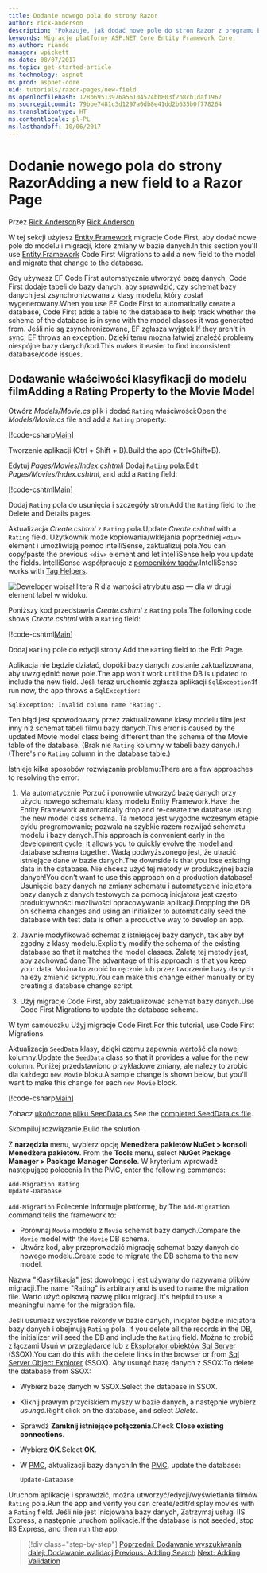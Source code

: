 ```yaml
---
title: Dodanie nowego pola do strony Razor
author: rick-anderson
description: "Pokazuje, jak dodać nowe pole do stron Razor z programu Entity Framework Core"
keywords: Migracje platformy ASP.NET Core Entity Framework Core,
ms.author: riande
manager: wpickett
ms.date: 08/07/2017
ms.topic: get-started-article
ms.technology: aspnet
ms.prod: aspnet-core
uid: tutorials/razor-pages/new-field
ms.openlocfilehash: 128b69513976a56104524bb803f2b8cb1daf1967
ms.sourcegitcommit: 79bbe7481c3d1297a0db8e41dd2b635b0f778264
ms.translationtype: HT
ms.contentlocale: pl-PL
ms.lasthandoff: 10/06/2017
---
```

# <a name="adding-a-new-field-to-a-razor-page"></a><span data-ttu-id="76227-104">Dodanie nowego pola do strony Razor</span><span class="sxs-lookup"><span data-stu-id="76227-104">Adding a new field to a Razor Page</span></span>

<span data-ttu-id="76227-105">Przez [Rick Anderson](https://twitter.com/RickAndMSFT)</span><span class="sxs-lookup"><span data-stu-id="76227-105">By [Rick Anderson](https://twitter.com/RickAndMSFT)</span></span>

<span data-ttu-id="76227-106">W tej sekcji użyjesz [Entity Framework](https://docs.microsoft.com/ef/core/get-started/aspnetcore/new-db) migracje Code First, aby dodać nowe pole do modelu i migracji, które zmiany w bazie danych.</span><span class="sxs-lookup"><span data-stu-id="76227-106">In this section you'll use [Entity Framework](https://docs.microsoft.com/ef/core/get-started/aspnetcore/new-db) Code First Migrations to add a new field to the model and migrate that change to the database.</span></span>

<span data-ttu-id="76227-107">Gdy używasz EF Code First automatycznie utworzyć bazę danych, Code First dodaje tabeli do bazy danych, aby sprawdzić, czy schemat bazy danych jest zsynchronizowana z klasy modelu, który został wygenerowany.</span><span class="sxs-lookup"><span data-stu-id="76227-107">When you use EF Code First to automatically create a database, Code First adds a table to the database to help track whether the schema of the database is in sync with the model classes it was generated from.</span></span> <span data-ttu-id="76227-108">Jeśli nie są zsynchronizowane, EF zgłasza wyjątek.</span><span class="sxs-lookup"><span data-stu-id="76227-108">If they aren't in sync, EF throws an exception.</span></span> <span data-ttu-id="76227-109">Dzięki temu można łatwiej znaleźć problemy niespójne bazy danych/kod.</span><span class="sxs-lookup"><span data-stu-id="76227-109">This makes it easier to find inconsistent database/code issues.</span></span>

## <a name="adding-a-rating-property-to-the-movie-model"></a><span data-ttu-id="76227-110">Dodawanie właściwości klasyfikacji do modelu film</span><span class="sxs-lookup"><span data-stu-id="76227-110">Adding a Rating Property to the Movie Model</span></span>

<span data-ttu-id="76227-111">Otwórz *Models/Movie.cs* plik i dodać `Rating` właściwości:</span><span class="sxs-lookup"><span data-stu-id="76227-111">Open the *Models/Movie.cs* file and add a `Rating` property:</span></span>

[!code-csharp[Main](razor-pages-start/sample/RazorPagesMovie/Models/MovieDateRating.cs?highlight=11&range=7-18)]

<span data-ttu-id="76227-112">Tworzenie aplikacji (Ctrl + Shift + B).</span><span class="sxs-lookup"><span data-stu-id="76227-112">Build the app (Ctrl+Shift+B).</span></span>

<span data-ttu-id="76227-113">Edytuj *Pages/Movies/Index.cshtml*i Dodaj `Rating` pola:</span><span class="sxs-lookup"><span data-stu-id="76227-113">Edit *Pages/Movies/Index.cshtml*, and add a `Rating` field:</span></span>

[!code-cshtml[Main](razor-pages-start/sample/RazorPagesMovie/Pages/Movies/Index.cshtml?highlight=40-42,61-63)]

<span data-ttu-id="76227-114">Dodaj `Rating` pola do usunięcia i szczegóły stron.</span><span class="sxs-lookup"><span data-stu-id="76227-114">Add the `Rating` field to the Delete and Details pages.</span></span>

<span data-ttu-id="76227-115">Aktualizacja *Create.cshtml* z `Rating` pola.</span><span class="sxs-lookup"><span data-stu-id="76227-115">Update *Create.cshtml* with a `Rating` field.</span></span> <span data-ttu-id="76227-116">Użytkownik może kopiowania/wklejania poprzedniej `<div>` element i umożliwiają pomoc intelliSense, zaktualizuj pola.</span><span class="sxs-lookup"><span data-stu-id="76227-116">You can copy/paste the previous `<div>` element and let intelliSense help you update the fields.</span></span> <span data-ttu-id="76227-117">IntelliSense współpracuje z [pomocników tagów](xref:mvc/views/tag-helpers/intro).</span><span class="sxs-lookup"><span data-stu-id="76227-117">IntelliSense works with [Tag Helpers](xref:mvc/views/tag-helpers/intro).</span></span>

![Deweloper wpisał litera R dla wartości atrybutu asp — dla w drugi element label w widoku.](new-field/_static/cr.png)

<span data-ttu-id="76227-121">Poniższy kod przedstawia *Create.cshtml* z `Rating` pola:</span><span class="sxs-lookup"><span data-stu-id="76227-121">The following code shows *Create.cshtml* with a `Rating` field:</span></span>

[!code-cshtml[Main](razor-pages-start/sample/RazorPagesMovie/Pages/Movies/Create.cshtml?highlight=36-40)]

<span data-ttu-id="76227-122">Dodaj `Rating` pole do edycji strony.</span><span class="sxs-lookup"><span data-stu-id="76227-122">Add the `Rating` field to the Edit Page.</span></span>

<span data-ttu-id="76227-123">Aplikacja nie będzie działać, dopóki bazy danych zostanie zaktualizowana, aby uwzględnić nowe pole.</span><span class="sxs-lookup"><span data-stu-id="76227-123">The app won't work until the DB is updated to include the new field.</span></span> <span data-ttu-id="76227-124">Jeśli teraz uruchomić zgłasza aplikacji `SqlException`:</span><span class="sxs-lookup"><span data-stu-id="76227-124">If run now, the app throws a `SqlException`:</span></span>

```
SqlException: Invalid column name 'Rating'.
```

<span data-ttu-id="76227-125">Ten błąd jest spowodowany przez zaktualizowane klasy modelu film jest inny niż schemat tabeli filmu bazy danych.</span><span class="sxs-lookup"><span data-stu-id="76227-125">This error is caused by the updated Movie model class being different than the schema of the Movie table of the database.</span></span> <span data-ttu-id="76227-126">(Brak nie `Rating` kolumny w tabeli bazy danych.)</span><span class="sxs-lookup"><span data-stu-id="76227-126">(There's no `Rating` column in the database table.)</span></span>

<span data-ttu-id="76227-127">Istnieje kilka sposobów rozwiązania problemu:</span><span class="sxs-lookup"><span data-stu-id="76227-127">There are a few approaches to resolving the error:</span></span>

1. <span data-ttu-id="76227-128">Ma automatycznie Porzuć i ponownie utworzyć bazę danych przy użyciu nowego schematu klasy modelu Entity Framework.</span><span class="sxs-lookup"><span data-stu-id="76227-128">Have the Entity Framework automatically drop and re-create the database using  the new model class schema.</span></span> <span data-ttu-id="76227-129">Ta metoda jest wygodne wczesnym etapie cyklu programowanie; pozwala na szybkie razem rozwijać schematu modelu i bazy danych.</span><span class="sxs-lookup"><span data-stu-id="76227-129">This approach is convenient early in the development cycle; it allows you to quickly evolve the model and database schema together.</span></span> <span data-ttu-id="76227-130">Wadą podwyższonego jest, że utracić istniejące dane w bazie danych.</span><span class="sxs-lookup"><span data-stu-id="76227-130">The downside is that you lose existing data in the database.</span></span> <span data-ttu-id="76227-131">Nie chcesz użyć tej metody w produkcyjnej bazie danych!</span><span class="sxs-lookup"><span data-stu-id="76227-131">You don't want to use this approach on a production database!</span></span> <span data-ttu-id="76227-132">Usunięcie bazy danych na zmiany schematu i automatycznie inicjatora bazy danych z danych testowych za pomocą inicjatora jest często produktywności możliwości opracowywania aplikacji.</span><span class="sxs-lookup"><span data-stu-id="76227-132">Dropping the DB on schema changes and using an initializer to automatically seed the database with test data is often a productive way to develop an app.</span></span>

2. <span data-ttu-id="76227-133">Jawnie modyfikować schemat z istniejącej bazy danych, tak aby był zgodny z klasy modelu.</span><span class="sxs-lookup"><span data-stu-id="76227-133">Explicitly modify the schema of the existing database so that it matches the model classes.</span></span> <span data-ttu-id="76227-134">Zaletą tej metody jest, aby zachować dane.</span><span class="sxs-lookup"><span data-stu-id="76227-134">The advantage of this approach is that you keep your data.</span></span> <span data-ttu-id="76227-135">Można to zrobić to ręcznie lub przez tworzenie bazy danych należy zmienić skryptu.</span><span class="sxs-lookup"><span data-stu-id="76227-135">You can make this change either manually or by creating a database change script.</span></span>

3. <span data-ttu-id="76227-136">Użyj migracje Code First, aby zaktualizować schemat bazy danych.</span><span class="sxs-lookup"><span data-stu-id="76227-136">Use Code First Migrations to update the database schema.</span></span>

<span data-ttu-id="76227-137">W tym samouczku Użyj migracje Code First.</span><span class="sxs-lookup"><span data-stu-id="76227-137">For this tutorial, use Code First Migrations.</span></span>

<span data-ttu-id="76227-138">Aktualizacja `SeedData` klasy, dzięki czemu zapewnia wartość dla nowej kolumny.</span><span class="sxs-lookup"><span data-stu-id="76227-138">Update the `SeedData` class so that it provides a value for the new column.</span></span> <span data-ttu-id="76227-139">Poniżej przedstawiono przykładowe zmiany, ale należy to zrobić dla każdego `new Movie` bloku.</span><span class="sxs-lookup"><span data-stu-id="76227-139">A sample change is shown below, but you'll want to make this change for each `new Movie` block.</span></span>

[!code-csharp[Main](razor-pages-start/sample/RazorPagesMovie/Models/SeedDataRating.cs?name=snippet1&highlight=8)]

<span data-ttu-id="76227-140">Zobacz [ukończone pliku SeedData.cs](https://github.com/aspnet/Docs/blob/master/aspnetcore/tutorials/razor-pages/razor-pages-start/sample/RazorPagesMovie/Models/SeedDataRating.cs).</span><span class="sxs-lookup"><span data-stu-id="76227-140">See the [completed SeedData.cs file](https://github.com/aspnet/Docs/blob/master/aspnetcore/tutorials/razor-pages/razor-pages-start/sample/RazorPagesMovie/Models/SeedDataRating.cs).</span></span>

<span data-ttu-id="76227-141">Skompiluj rozwiązanie.</span><span class="sxs-lookup"><span data-stu-id="76227-141">Build the solution.</span></span>

<span data-ttu-id="76227-142"><a name="pmc"></a>Z **narzędzia** menu, wybierz opcję **Menedżera pakietów NuGet > konsoli Menedżera pakietów**.</span><span class="sxs-lookup"><span data-stu-id="76227-142"><a name="pmc"></a> From the **Tools** menu, select **NuGet Package Manager > Package Manager Console**.</span></span>
<span data-ttu-id="76227-143">W kryterium wprowadź następujące polecenia:</span><span class="sxs-lookup"><span data-stu-id="76227-143">In the PMC, enter the following commands:</span></span>

```powershell
Add-Migration Rating
Update-Database
```

<span data-ttu-id="76227-144">`Add-Migration` Polecenie informuje platformę, by:</span><span class="sxs-lookup"><span data-stu-id="76227-144">The `Add-Migration` command tells the framework to:</span></span>

* <span data-ttu-id="76227-145">Porównaj `Movie` modelu z `Movie` schemat bazy danych.</span><span class="sxs-lookup"><span data-stu-id="76227-145">Compare the `Movie` model with the `Movie` DB schema.</span></span>
* <span data-ttu-id="76227-146">Utwórz kod, aby przeprowadzić migrację schemat bazy danych do nowego modelu.</span><span class="sxs-lookup"><span data-stu-id="76227-146">Create code to migrate the DB schema to the new model.</span></span>

<span data-ttu-id="76227-147">Nazwa "Klasyfikacja" jest dowolnego i jest używany do nazywania plików migracji.</span><span class="sxs-lookup"><span data-stu-id="76227-147">The name "Rating" is arbitrary and is used to name the migration file.</span></span> <span data-ttu-id="76227-148">Warto użyć opisową nazwę pliku migracji.</span><span class="sxs-lookup"><span data-stu-id="76227-148">It's helpful to use a meaningful name for the migration file.</span></span>

<span data-ttu-id="76227-149"><a name="ssox"></a>Jeśli usuniesz wszystkie rekordy w bazie danych, inicjator będzie inicjatora bazy danych i obejmują `Rating` pola.</span><span class="sxs-lookup"><span data-stu-id="76227-149"><a name="ssox"></a> If you delete all the records in the DB, the initializer will seed the DB and include the `Rating` field.</span></span> <span data-ttu-id="76227-150">Można to zrobić z łączami Usuń w przeglądarce lub z [Eksplorator obiektów Sql Server](xref:tutorials/razor-pages/sql#ssox) (SSOX).</span><span class="sxs-lookup"><span data-stu-id="76227-150">You can do this with the delete links in the browser or from [Sql Server Object Explorer](xref:tutorials/razor-pages/sql#ssox) (SSOX).</span></span> <span data-ttu-id="76227-151">Aby usunąć bazę danych z SSOX:</span><span class="sxs-lookup"><span data-stu-id="76227-151">To delete the database from SSOX:</span></span>

* <span data-ttu-id="76227-152">Wybierz bazę danych w SSOX.</span><span class="sxs-lookup"><span data-stu-id="76227-152">Select the database in SSOX.</span></span>
* <span data-ttu-id="76227-153">Kliknij prawym przyciskiem myszy w bazie danych, a następnie wybierz *usunąć*.</span><span class="sxs-lookup"><span data-stu-id="76227-153">Right click on the database, and select *Delete*.</span></span>
* <span data-ttu-id="76227-154">Sprawdź **Zamknij istniejące połączenia**.</span><span class="sxs-lookup"><span data-stu-id="76227-154">Check **Close existing connections**.</span></span>
* <span data-ttu-id="76227-155">Wybierz **OK**.</span><span class="sxs-lookup"><span data-stu-id="76227-155">Select **OK**.</span></span>
* <span data-ttu-id="76227-156">W [PMC](xref:tutorials/razor-pages/new-field#pmc), aktualizacji bazy danych:</span><span class="sxs-lookup"><span data-stu-id="76227-156">In the [PMC](xref:tutorials/razor-pages/new-field#pmc), update the database:</span></span>

  ```powershell
  Update-Database
  ```

<span data-ttu-id="76227-157">Uruchom aplikację i sprawdzić, można utworzyć/edycji/wyświetlania filmów `Rating` pola.</span><span class="sxs-lookup"><span data-stu-id="76227-157">Run the app and verify you can create/edit/display movies with a `Rating` field.</span></span> <span data-ttu-id="76227-158">Jeśli nie jest inicjowana bazy danych, Zatrzymaj usługi IIS Express, a następnie uruchom aplikację.</span><span class="sxs-lookup"><span data-stu-id="76227-158">If the database is not seeded, stop IIS Express, and then run the app.</span></span>

>[!div class="step-by-step"]
<span data-ttu-id="76227-159">[Poprzedni: Dodawanie wyszukiwania](xref:tutorials/razor-pages/search)
[dalej: Dodawanie walidacji](xref:tutorials/razor-pages/validation)</span><span class="sxs-lookup"><span data-stu-id="76227-159">[Previous: Adding Search](xref:tutorials/razor-pages/search)
[Next: Adding Validation](xref:tutorials/razor-pages/validation)</span></span>
